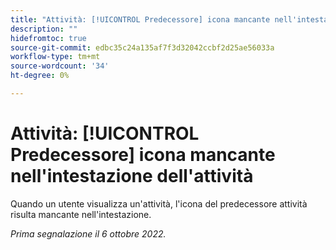 ```yaml
---
title: "Attività: [!UICONTROL Predecessore] icona mancante nell'intestazione dell'attività"
description: ""
hidefromtoc: true
source-git-commit: edbc35c24a135af7f3d32042ccbf2d25ae56033a
workflow-type: tm+mt
source-wordcount: '34'
ht-degree: 0%

---
```



# Attività: [!UICONTROL Predecessore] icona mancante nell&#39;intestazione dell&#39;attività

Quando un utente visualizza un&#39;attività, l&#39;icona del predecessore attività risulta mancante nell&#39;intestazione.

_Prima segnalazione il 6 ottobre 2022._

